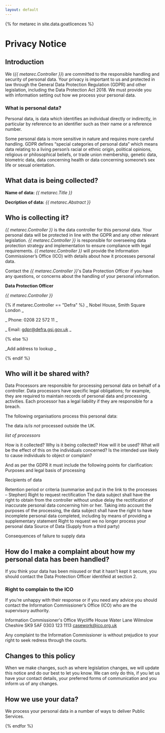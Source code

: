 ```yaml
---
layout: default
---
```


{% for metarec in site.data.goatlicences %}

# Privacy Notice

## Introduction

We (_{{ metarec.Controller }}_) are committed to the responsible handling and security of personal data.  Your privacy is important to us and protected in law through the General Data Protection Regulation (GDPR) and other legislation, including the Data Protection Act 2018.  We must provide you with information setting out how we process your personal data.

### What is personal data?
Personal data, is data which identifies an individual directly or indirectly, in particular by reference to an identifier such as their name or a reference number.

Some personal data is more sensitive in nature and requires more careful handling.  GDPR defines “special categories of personal data” which means data relating to a living person’s racial or ethnic origin, political opinions, religious or philosophical beliefs, or trade union membership, genetic data, biometric data, data concerning health or data concerning someone’s sex life or sexual orientation.

## What data is being collected?

**Name of data:** _{{ metarec.Title }}_

**Decription of data:** _{{ metarec.Abstract }}_

## Who is collecting it?

_{{ metarec.Controller }}_ is the data controller for this personal data. Your personal data will be protected in line with the GDPR and any other relevant legislation.  _{{ metarec.Controller }}_ is responsible for overseeing data protection strategy and implementation to ensure compliance with legal requirements.  _{{ metarec.Controller }}_ will provide the Information Commissioner’s Office (ICO) with details about how it processes personal data.

Contact the _{{ metarec.Controller }}_'s Data Protection Officer if you have any questions, or concerns about the handling of your personal information.

**Data Protection Officer**

_{{ metarec.Controller }}_

{% if metarec.Controller == "Defra" %}
   _ Nobel House, Smith Square London _
    
   _ Phone: 0208 22 572 11 _
   
   _ Email: gdpr@defra.gsi.gov.uk _
    
{% else %}

   _Add address to lookup _

{% endif %}

## Who will it be shared with?

Data Processors are responsible for processing personal data on behalf of a controller. Data processors have specific legal obligations; for example, they are required to maintain records of personal data and processing activities. Each processor has a legal liability if they are responsible for a breach.

The following organisations process this personal data:

The data _is/is not_ processed outside the UK.

_list of processors_

How is it collected?
Why is it being collected?
How will it be used?
What will be the effect of this on the individuals concerned?
Is the intended use likely to cause individuals to object or complain?

And as per the GDPR it must include the following points for clarification:
Purposes and legal basis of processing

Recipients of data

Retention period or criteria (summarise and put in the link to the processes – Stephen)
Right to request rectification
The data subject shall have the right to obtain from the controller without undue delay the rectification of inaccurate personal data concerning him or her. Taking into account the purposes of the processing, the data subject shall have the right to have incomplete
personal data completed, including by means of providing a supplementary statement
Right to request we no longer process your personal data
Source of Data (Supply from a third party)

Consequences of failure to supply data

## How do I make a complaint about how my personal data has been handled?
If you think your data has been misused or that it hasn’t kept it secure, you should contact the Data Protection Officer identifeid at section 2.

### Right to complain to the ICO

If you’re unhappy with their response or if you need any advice you should contact the Information Commissioner’s Office (ICO) who are the supervisory authority.

Information Commissioner's Office
Wycliffe House
Water Lane
Wilmslow
Cheshire
SK9 5AF
0303 123 1113
casework@ico.org.uk

Any complaint to the Information Commissioner is without prejudice to your right to seek redress through the courts. 

## Changes to this policy

When we make changes, such as where legislation changes, we will update this notice and do our best to let you know.  We can only do this, if you let us have your contact details, your preferred forms of communication and you inform us of any changes.


## How we use your data?
We process your personal data in a number of ways to deliver Public Services.

 {% endfor %}
